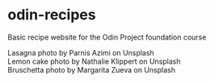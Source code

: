 # odin-recipes
Basic recipe website for the Odin Project foundation course

Lasagna photo by Parnis Azimi on Unsplash\
Lemon cake photo by Nathalie Klippert on Unsplash\
Bruschetta photo by Margarita Zueva on Unsplash
